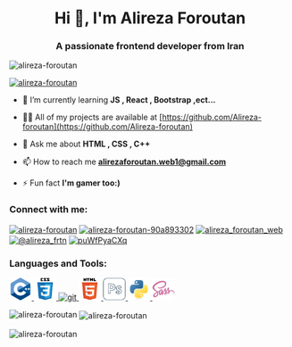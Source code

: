 <h1 align="center">Hi 👋, I'm Alireza Foroutan</h1>
<h3 align="center">A passionate frontend developer from Iran</h3>

<p align="left"> <img src="https://komarev.com/ghpvc/?username=alireza-foroutan&label=Profile%20views&color=0e75b6&style=flat" alt="alireza-foroutan" /> </p>

<p align="left"> <a href="https://github.com/ryo-ma/github-profile-trophy"><img src="https://github-profile-trophy.vercel.app/?username=alireza-foroutan" alt="alireza-foroutan" /></a> </p> 

- 🌱 I’m currently learning **JS , React , Bootstrap ,ect...**

- 👨‍💻 All of my projects are available at [https://github.com/Alireza-foroutan](https://github.com/Alireza-foroutan)

- 💬 Ask me about **HTML , CSS , C++**

- 📫 How to reach me **alirezaforoutan.web1@gmail.com**

- ⚡ Fun fact **I'm gamer too:)**

<h3 align="left">Connect with me:</h3>
<p align="left">
<a href="https://codepen.io/alireza-foroutan" target="blank"><img align="center" src="https://raw.githubusercontent.com/rahuldkjain/github-profile-readme-generator/master/src/images/icons/Social/codepen.svg" alt="alireza-foroutan" height="30" width="40" /></a>
<a href="https://linkedin.com/in/alireza-foroutan-90a893302" target="blank"><img align="center" src="https://raw.githubusercontent.com/rahuldkjain/github-profile-readme-generator/master/src/images/icons/Social/linked-in-alt.svg" alt="alireza-foroutan-90a893302" height="30" width="40" /></a>
<a href="https://instagram.com/alireza_foroutan_web" target="blank"><img align="center" src="https://raw.githubusercontent.com/rahuldkjain/github-profile-readme-generator/master/src/images/icons/Social/instagram.svg" alt="alireza_foroutan_web" height="30" width="40" /></a>
<a href="https://www.youtube.com/c/@alireza_frtn" target="blank"><img align="center" src="https://raw.githubusercontent.com/rahuldkjain/github-profile-readme-generator/master/src/images/icons/Social/youtube.svg" alt="@alireza_frtn" height="30" width="40" /></a>
<a href="https://discord.gg/puWfPyaCXq" target="blank"><img align="center" src="https://raw.githubusercontent.com/rahuldkjain/github-profile-readme-generator/master/src/images/icons/Social/discord.svg" alt="puWfPyaCXq" height="30" width="40" /></a>
</p>

<h3 align="left">Languages and Tools:</h3>
<p align="left"> <a href="https://www.w3schools.com/cpp/" target="_blank" rel="noreferrer"> <img src="https://raw.githubusercontent.com/devicons/devicon/master/icons/cplusplus/cplusplus-original.svg" alt="cplusplus" width="40" height="40"/> </a> <a href="https://www.w3schools.com/css/" target="_blank" rel="noreferrer"> <img src="https://raw.githubusercontent.com/devicons/devicon/master/icons/css3/css3-original-wordmark.svg" alt="css3" width="40" height="40"/> </a> <a href="https://git-scm.com/" target="_blank" rel="noreferrer"> <img src="https://www.vectorlogo.zone/logos/git-scm/git-scm-icon.svg" alt="git" width="40" height="40"/> </a> <a href="https://www.w3.org/html/" target="_blank" rel="noreferrer"> <img src="https://raw.githubusercontent.com/devicons/devicon/master/icons/html5/html5-original-wordmark.svg" alt="html5" width="40" height="40"/> </a> <a href="https://www.photoshop.com/en" target="_blank" rel="noreferrer"> <img src="https://raw.githubusercontent.com/devicons/devicon/master/icons/photoshop/photoshop-line.svg" alt="photoshop" width="40" height="40"/> </a> <a href="https://www.python.org" target="_blank" rel="noreferrer"> <img src="https://raw.githubusercontent.com/devicons/devicon/master/icons/python/python-original.svg" alt="python" width="40" height="40"/> </a> <a href="https://sass-lang.com" target="_blank" rel="noreferrer"> <img src="https://raw.githubusercontent.com/devicons/devicon/master/icons/sass/sass-original.svg" alt="sass" width="40" height="40"/> </a> </p>

<p><img align="left" src="https://github-readme-stats.vercel.app/api/top-langs?username=alireza-foroutan&show_icons=true&locale=en&layout=compact" alt="alireza-foroutan" /></p>

<p>&nbsp;<img align="center" src="https://github-readme-stats.vercel.app/api?username=alireza-foroutan&show_icons=true&locale=en" alt="alireza-foroutan" /></p>

<p><img align="center" src="https://github-readme-streak-stats.herokuapp.com/?user=alireza-foroutan&" alt="alireza-foroutan" /></p>
